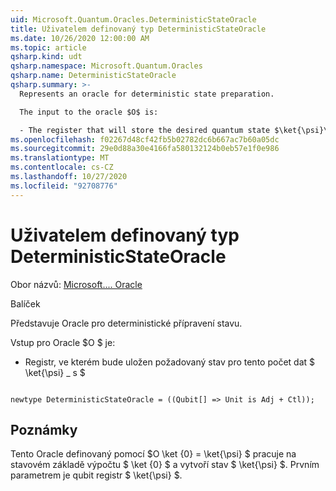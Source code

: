 ```yaml
---
uid: Microsoft.Quantum.Oracles.DeterministicStateOracle
title: Uživatelem definovaný typ DeterministicStateOracle
ms.date: 10/26/2020 12:00:00 AM
ms.topic: article
qsharp.kind: udt
qsharp.namespace: Microsoft.Quantum.Oracles
qsharp.name: DeterministicStateOracle
qsharp.summary: >-
  Represents an oracle for deterministic state preparation.

  The input to the oracle $O$ is:

  - The register that will store the desired quantum state $\ket{\psi}\_s$.
ms.openlocfilehash: f02267d48cf42fb5b02782dc6b667ac7b60a05dc
ms.sourcegitcommit: 29e0d88a30e4166fa580132124b0eb57e1f0e986
ms.translationtype: MT
ms.contentlocale: cs-CZ
ms.lasthandoff: 10/27/2020
ms.locfileid: "92708776"
---
```

# <a name="deterministicstateoracle-user-defined-type"></a>Uživatelem definovaný typ DeterministicStateOracle

Obor názvů: [Microsoft.... Oracle](xref:Microsoft.Quantum.Oracles)

Balíček [](https://nuget.org/packages/)


Představuje Oracle pro deterministické přípravení stavu.

Vstup pro Oracle $O $ je:

- Registr, ve kterém bude uložen požadovaný stav pro tento počet dat $ \ket{\psi} \_ s $

```qsharp

newtype DeterministicStateOracle = ((Qubit[] => Unit is Adj + Ctl));
```



## <a name="remarks"></a>Poznámky

Tento Oracle definovaný pomocí $O \ket {0} = \ket{\psi} $ pracuje na stavovém základě výpočtu $ \ket {0} $ a vytvoří stav $ \ket{\psi} $.
Prvním parametrem je qubit registr $ \ket{\psi} $.